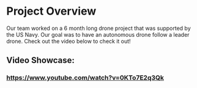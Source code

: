 # Project Overview
Our team worked on a 6 month long drone project that was supported by the US Navy. Our goal was to have an autonomous drone follow a leader drone. Check out the video below to check it out!

## Video Showcase:
### https://www.youtube.com/watch?v=0KTo7E2q3Qk
